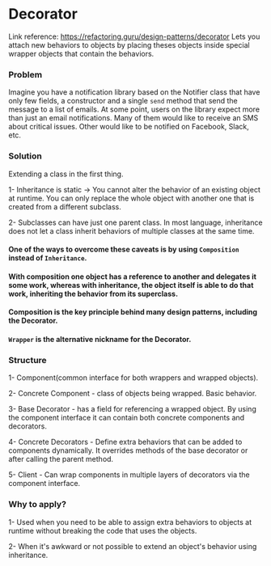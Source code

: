 # Decorator
Link reference: https://refactoring.guru/design-patterns/decorator
Lets you attach new behaviors to objects by placing theses objects inside special wrapper objects that contain the behaviors.

### Problem
Imagine you have a notification library based on the Notifier class that have only few fields, a constructor and a single ```send``` method that send the message to a list of emails. At some point, users on the library expect more than just an email notifications. Many of them would like to receive an SMS about critical issues. Other would like to be notified on Facebook, Slack, etc.

### Solution
Extending a class in the first thing.

  1- Inheritance is static -> You cannot alter the behavior of an existing object at runtime. You can only replace the whole object with another one that is created from a different subclass.

  2- Subclasses can have just one parent class. In most language, inheritance does not let a class inherit behaviors of multiple classes at the same time.
  
#### One of the ways to overcome these caveats is by using ```Composition``` instead of ```Inheritance```.

#### With composition one object has a reference to another and delegates it some work, whereas with inheritance, the object itself is able to do that work, inheriting the behavior from its superclass.

#### Composition is the key principle behind many design patterns, including the Decorator.

#### ```Wrapper``` is the alternative nickname for the Decorator.


### Structure
  1- Component(common interface for both wrappers and wrapped objects).
  
  2- Concrete Component - class of objects being wrapped. Basic behavior.
  
  3- Base Decorator - has a field for referencing a wrapped object. By using the component interface it can contain both concrete components and decorators.
  
  4- Concrete Decorators - Define extra behaviors that can be added to components dynamically. It overrides methods of the base decorator or after calling the parent method.
  
  5- Client - Can wrap components in multiple layers of decorators via the component interface.
  
  ### Why to apply?
  1- Used when you need to be able to assign extra behaviors to objects at runtime without breaking the code that uses the objects.
  
  2- When it's awkward or not possible to extend an object's behavior using inheritance.
